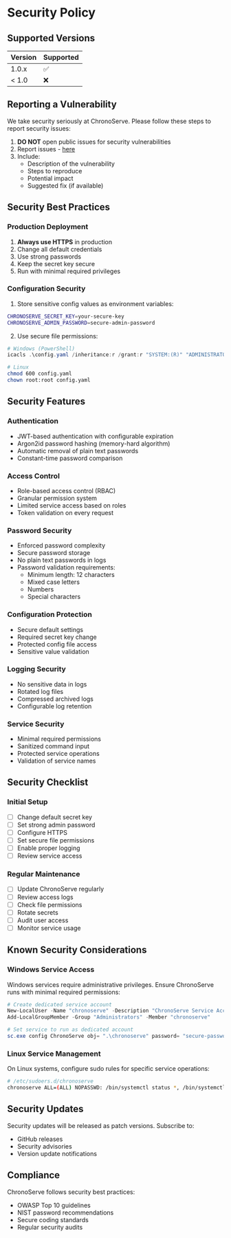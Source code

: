 # Security Policy

## Supported Versions

| Version | Supported          |
| ------- | ------------------ |
| 1.0.x   | :white_check_mark: |
| < 1.0   | :x:                |

## Reporting a Vulnerability

We take security seriously at ChronoServe. Please follow these steps to report security issues:

1. **DO NOT** open public issues for security vulnerabilities
2. Report issues - [here](https://github.com/therealtoxicdev/chronoserve/issues)
3. Include:
   - Description of the vulnerability
   - Steps to reproduce
   - Potential impact
   - Suggested fix (if available)

## Security Best Practices

### Production Deployment

1. **Always use HTTPS** in production
2. Change all default credentials
3. Use strong passwords
4. Keep the secret key secure
5. Run with minimal required privileges

### Configuration Security

1. Store sensitive config values as environment variables:
```bash
CHRONOSERVE_SECRET_KEY=your-secure-key
CHRONOSERVE_ADMIN_PASSWORD=secure-admin-password
```

2. Use secure file permissions:
```powershell
# Windows (PowerShell)
icacls .\config.yaml /inheritance:r /grant:r "SYSTEM:(R)" "ADMINISTRATORS:(F)"
```

```bash
# Linux
chmod 600 config.yaml
chown root:root config.yaml
```

## Security Features

### Authentication
- JWT-based authentication with configurable expiration
- Argon2id password hashing (memory-hard algorithm)
- Automatic removal of plain text passwords
- Constant-time password comparison

### Access Control
- Role-based access control (RBAC)
- Granular permission system
- Limited service access based on roles
- Token validation on every request

### Password Security
- Enforced password complexity
- Secure password storage
- No plain text passwords in logs
- Password validation requirements:
  - Minimum length: 12 characters
  - Mixed case letters
  - Numbers
  - Special characters

### Configuration Protection
- Secure default settings
- Required secret key change
- Protected config file access
- Sensitive value validation

### Logging Security
- No sensitive data in logs
- Rotated log files
- Compressed archived logs
- Configurable log retention

### Service Security
- Minimal required permissions
- Sanitized command input
- Protected service operations
- Validation of service names

## Security Checklist

### Initial Setup
- [ ] Change default secret key
- [ ] Set strong admin password
- [ ] Configure HTTPS
- [ ] Set secure file permissions
- [ ] Enable proper logging
- [ ] Review service access

### Regular Maintenance
- [ ] Update ChronoServe regularly
- [ ] Review access logs
- [ ] Check file permissions
- [ ] Rotate secrets
- [ ] Audit user access
- [ ] Monitor service usage

## Known Security Considerations

### Windows Service Access
Windows services require administrative privileges. Ensure ChronoServe runs with minimal required permissions:

```powershell
# Create dedicated service account
New-LocalUser -Name "chronoserve" -Description "ChronoServe Service Account"
Add-LocalGroupMember -Group "Administrators" -Member "chronoserve"

# Set service to run as dedicated account
sc.exe config ChronoServe obj= ".\chronoserve" password= "secure-password"
```

### Linux Service Management
On Linux systems, configure sudo rules for specific service operations:

```bash
# /etc/sudoers.d/chronoserve
chronoserve ALL=(ALL) NOPASSWD: /bin/systemctl status *, /bin/systemctl start *, /bin/systemctl stop *
```

## Security Updates

Security updates will be released as patch versions. Subscribe to:
- GitHub releases
- Security advisories
- Version update notifications

## Compliance

ChronoServe follows security best practices:
- OWASP Top 10 guidelines
- NIST password recommendations
- Secure coding standards
- Regular security audits